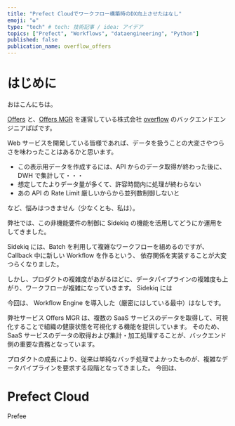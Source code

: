 ```yaml
---
title: "Prefect Cloudでワークフロー構築時のDX向上させたはなし"
emoji: "♻"
type: "tech" # tech: 技術記事 / idea: アイデア
topics: ["Prefect", "Workflows", "dataengineering", "Python"]
published: false
publication_name: overflow_offers
---
```


# はじめに

おはこんにちは。

[Offers](https://offers.jp/) と、[Offers MGR](https://offers-mgr.com/lp/) を運営している株式会社 [overflow](https://overflow.co.jp/) のバックエンドエンジニアばばです。

Web サービスを開発している皆様であれば、データを扱うことの大変さやつらさを味わったことはあるかと思います。

- この表示用データを作成するには、API からのデータ取得が終わった後に、DWH で集計して・・・
- 想定してたよりデータ量が多くて、許容時間内に処理が終わらない
- あの API の Rate Limit 厳しいからから並列数制御しないと

など、悩みはつきません（少なくとも、私は）。

弊社では、この非機能要件の制御に Sidekiq の機能を活用してどうにか運用をしてきました。

Sidekiq には、Batch を利用して複雑なワークフローを組めるのですが、 Callback 中に新しい Workflow を作るという、
依存関係を実装することが大変つらくなりました。

しかし、プロダクトの複雑度があがるほどに、データパイプラインの複雑度も上がり、ワークフローが複雑になっていきます。
Sidekiq には

今回は、 Workflow Engine を導入した（厳密にはしている最中）はなしです。


弊社サービス Offers MGR は、複数の SaaS サービスのデータを取得して、可視化することで組織の健康状態を可視化する機能を提供しています。
そのため、SaaS サービスのデータの取得および集計・加工処理することが、バックエンド側の重要な責務となっています。

プロダクトの成長により、従来は単純なバッチ処理でよかったものが、複雑なデータパイプラインを要求する段階となってきました。
今回は、


# Prefect Cloud

Prefee


